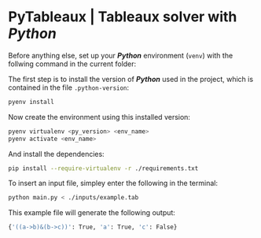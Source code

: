 # PyTableaux | Tableaux solver with _Python_

Before anything else, set up your _**Python**_ environment (`venv`) with the follwing command in the current folder:

The first step is to install the version of _**Python**_ used in the project, which is contained in the file `.python-version`:

```bash
pyenv install
```

Now create the environment using this installed version:

```bash
pyenv virtualenv <py_version> <env_name>
pyenv activate <env_name>
```

And install the dependencies:

```bash
pip install --require-virtualenv -r ./requirements.txt
```

To insert an input file, simpley enter the following in the terminal:

```bash
python main.py < ./inputs/example.tab
```

This example file will generate the following output:

```bash
{'((a->b)&(b->c))': True, 'a': True, 'c': False}
```
